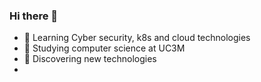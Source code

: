 ### Hi there 👋
- 🐳  Learning Cyber security, k8s and cloud technologies
- 🌱  Studying computer science at UC3M
- 🔭  Discovering new technologies
- 
